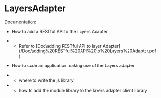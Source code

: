 LayersAdapter
=============
Documentation:
- How to add a RESTful API to the Layers Adapter
- - Refer to [Doc\adding RESTful API to layer Adapter] (/Doc/adding%20RESTful%20API%20to%20Layers%20Adapter.pdf)

- How to code an application making use of the Layers adapter
- - where to write the js library
- - how to add the module library to the layers adapter client library

